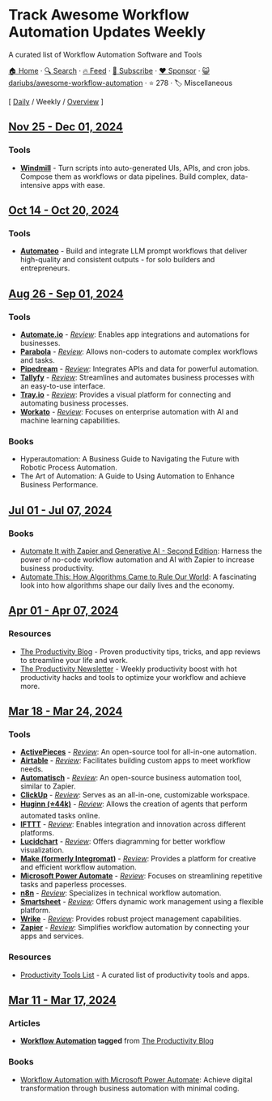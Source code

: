 # Track Awesome Workflow Automation Updates Weekly

A curated list of Workflow Automation Software and Tools

[🏠 Home](/README.md) · [🔍 Search](https://www.trackawesomelist.com/search/) · [🔥 Feed](https://www.trackawesomelist.com/dariubs/awesome-workflow-automation/week/rss.xml) · [📮 Subscribe](https://trackawesomelist.us17.list-manage.com/subscribe?u=d2f0117aa829c83a63ec63c2f&id=36a103854c) · [❤️  Sponsor](https://github.com/sponsors/theowenyoung) · [😺 dariubs/awesome-workflow-automation](https://github.com/dariubs/awesome-workflow-automation) · ⭐ 278 · 🏷️ Miscellaneous

[ [Daily](/content/dariubs/awesome-workflow-automation/README.md) / Weekly / [Overview](/content/dariubs/awesome-workflow-automation/readme/README.md) ]

## [Nov 25 - Dec 01, 2024](/content/2024/48/README.md)

### Tools

*   **[Windmill](https://www.windmill.dev/0)** - Turn scripts into auto-generated UIs, APIs, and cron jobs. Compose them as workflows or data pipelines. Build complex, data-intensive apps with ease.

## [Oct 14 - Oct 20, 2024](/content/2024/42/README.md)

### Tools

*   **[Automateo](https://automateo.app)** - Build and integrate LLM prompt workflows that deliver high-quality and consistent outputs - for solo builders and entrepreneurs.

## [Aug 26 - Sep 01, 2024](/content/2024/35/README.md)

### Tools

*   **[Automate.io](https://automate.io/)** - *[Review](https://productivity.directory/automate-io)*: Enables app integrations and automations for businesses.
*   **[Parabola](https://parabola.io/)** - *[Review](https://productivity.directory/parabola)*: Allows non-coders to automate complex workflows and tasks.
*   **[Pipedream](https://pipedream.com/)** - *[Review](https://productivity.directory/pipedream)*: Integrates APIs and data for powerful automation.
*   **[Tallyfy](https://tallyfy.com/)** - *[Review](https://productivity.directory/tallyfy)*: Streamlines and automates business processes with an easy-to-use interface.
*   **[Tray.io](https://tray.io/)** - *[Review](https://productivity.directory/tray-io)*: Provides a visual platform for connecting and automating business processes.
*   **[Workato](https://www.workato.com/)** - *[Review](https://productivity.directory/workato)*: Focuses on enterprise automation with AI and machine learning capabilities.

### Books

*   Hyperautomation: A Business Guide to Navigating the Future with Robotic Process Automation.
*   The Art of Automation: A Guide to Using Automation to Enhance Business Performance.

## [Jul 01 - Jul 07, 2024](/content/2024/27/README.md)

### Books

*   [Automate It with Zapier and Generative AI - Second Edition](https://www.amazon.com/Automate-Zapier-Generative-automation-productivity/dp/1803239840/): Harness the power of no-code workflow automation and AI with Zapier to increase business productivity.
*   [Automate This: How Algorithms Came to Rule Our World](https://www.amazon.com/Automate-This-Algorithms-Plattner-Sept/dp/1591844924): A fascinating look into how algorithms shape our daily lives and the economy.

## [Apr 01 - Apr 07, 2024](/content/2024/14/README.md)

### Resources

*   [The Productivity Blog](https://blog.productivity.directory) - Proven productivity tips, tricks, and app reviews to streamline your life and work.
*   [The Productivity Newsletter](https://newsletter.productivity.directory) - Weekly productivity boost with hot productivity hacks and tools to optimize your workflow and achieve more.

## [Mar 18 - Mar 24, 2024](/content/2024/12/README.md)

### Tools

*   **[ActivePieces](https://www.activepieces.com/)** - *[Review](https://productivity.directory/activepieces)*: An open-source tool for all-in-one automation.
*   **[Airtable](https://airtable.com/)** - *[Review](https://productivity.directory/airtable)*: Facilitates building custom apps to meet workflow needs.
*   **[Automatisch](https://automatisch.io/)** - *[Review](https://productivity.directory/automatisch)*: An open-source business automation tool, similar to Zapier.
*   **[ClickUp](https://clickup.com/)** - *[Review](https://productivity.directory/clickup)*: Serves as an all-in-one, customizable workspace.
*   **[Huginn (⭐44k)](https://github.com/huginn/huginn)** - *[Review](https://productivity.directory/huginn)*: Allows the creation of agents that perform automated tasks online.
*   **[IFTTT](https://ifttt.com/)** - *[Review](https://productivity.directory/ifttt)*: Enables integration and innovation across different platforms.
*   **[Lucidchart](https://www.lucidchart.com/)** - *[Review](https://productivity.directory/lucidchart)*: Offers diagramming for better workflow visualization.
*   **[Make (formerly Integromat)](https://www.make.com/)** - *[Review](https://productivity.directory/make)*: Provides a platform for creative and efficient workflow automation.
*   **[Microsoft Power Automate](https://flow.microsoft.com/)** - *[Review](https://productivity.directory/microsoft-power-automate)*: Focuses on streamlining repetitive tasks and paperless processes.
*   **[n8n](https://n8n.io/)** - *[Review](https://productivity.directory/n8n)*: Specializes in technical workflow automation.
*   **[Smartsheet](https://www.smartsheet.com/)** - *[Review](https://productivity.directory/smartsheet)*: Offers dynamic work management using a flexible platform.
*   **[Wrike](https://www.wrike.com/)** - *[Review](https://productivity.directory/wrike)*: Provides robust project management capabilities.
*   **[Zapier](https://zapier.com/)** - *[Review](https://productivity.directory/zapier)*: Simplifies workflow automation by connecting your apps and services.

### Resources

*   [Productivity Tools List](https://productivity.directory) - A curated list of productivity tools and apps.

## [Mar 11 - Mar 17, 2024](/content/2024/11/README.md)

### Articles

*   **[Workflow Automation](https://blog.productivity.directory/tagged/workflow-automation) tagged** from [The Productivity Blog](https://blog.productivity.directory/)

### Books

*   [Workflow Automation with Microsoft Power Automate](https://www.amazon.com/Workflow-Automation-Microsoft-Power-Automate/dp/1839213795): Achieve digital transformation through business automation with minimal coding.